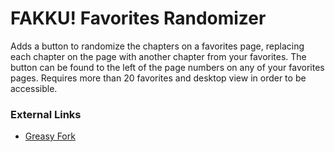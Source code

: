 # FAKKU! Favorites Randomizer

Adds a button to randomize the chapters on a favorites page, replacing each chapter on the page with another chapter from your favorites. The button can be found to the left of the page numbers on any of your favorites pages. Requires more than 20 favorites and desktop view in order to be accessible.

### External Links

* [Greasy Fork](https://greasyfork.org/en/scripts/412994-fakku-favorites-randomizer)
